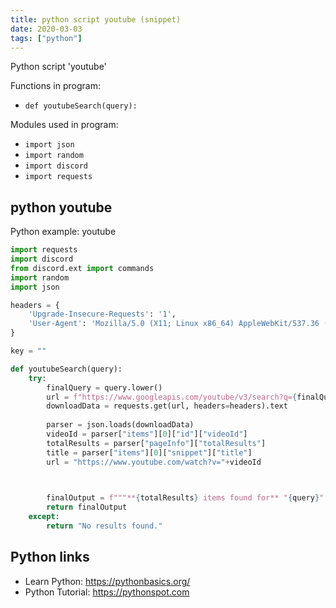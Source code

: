 ```yaml
---
title: python script youtube (snippet)
date: 2020-03-03
tags: ["python"]
---
```

Python script 'youtube'

Functions in program: 
* `def youtubeSearch(query):`

Modules used in program: 
* `import json`
* `import random`
* `import discord`
* `import requests`

## python youtube

Python example: youtube

```python
import requests
import discord
from discord.ext import commands
import random
import json

headers = {
    'Upgrade-Insecure-Requests': '1',
    'User-Agent': 'Mozilla/5.0 (X11; Linux x86_64) AppleWebKit/537.36 (KHTML, like Gecko) Chrome/56.0.2924.87 Safari/537.36',    
}

key = ""

def youtubeSearch(query):
    try:
        finalQuery = query.lower()
        url = f"https://www.googleapis.com/youtube/v3/search?q={finalQuery}&part=snippet&type=video&maxResults=1&key={key}"
        downloadData = requests.get(url, headers=headers).text
	
        parser = json.loads(downloadData)
        videoId = parser["items"][0]["id"]["videoId"]
        totalResults = parser["pageInfo"]["totalResults"]
        title = parser["items"][0]["snippet"]["title"]
        url = "https://www.youtube.com/watch?v="+videoId


        
        finalOutput = f"""**{totalResults} items found for** "{query}" **on Youtube.**\n**Title:** {title}\n{url}"""
        return finalOutput
    except:
    	return "No results found."


```

## Python links

- Learn Python: https://pythonbasics.org/
- Python Tutorial: https://pythonspot.com
